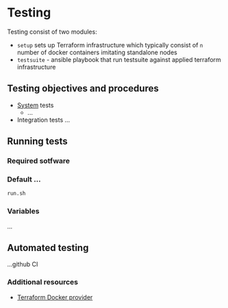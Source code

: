 # Testing

Testing consist of two modules:
* `setup` sets up Terraform infrastructure which typically consist of `n` number of docker containers imitating standalone nodes
* `testsuite` - ansible playbook that run testsuite against applied terraform infrastructure

## Testing objectives and procedures

* [System](testsuite/roles/end-to-end/tasks/system.yml) tests
  * ...
* Integration tests ...

## Running tests

### Required sotfware

### Default ...

```bash
run.sh
```

### Variables

...

## Automated testing

...github CI

### Additional resources

* [Terraform Docker provider](https://registry.terraform.io/providers/kreuzwerker/docker/latest/docs)

